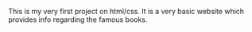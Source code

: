This is my very first project on html/css. It is a very basic website which provides info regarding the famous books.
